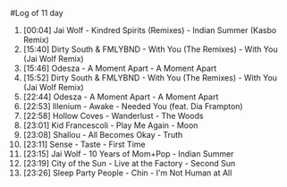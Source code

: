 #Log of 11 day

1. [00:04] Jai Wolf - Kindred Spirits (Remixes) - Indian Summer (Kasbo Remix)
1. [15:40] Dirty South & FMLYBND - With You (The Remixes) - With You (Jai Wolf Remix)
1. [15:46] Odesza - A Moment Apart - A Moment Apart
1. [15:52] Dirty South & FMLYBND - With You (The Remixes) - With You (Jai Wolf Remix)
1. [22:44] Odesza - A Moment Apart - A Moment Apart
1. [22:53] Illenium - Awake - Needed You (feat. Dia Frampton)
1. [22:58] Hollow Coves - Wanderlust - The Woods
1. [23:01] Kid Francescoli - Play Me Again - Moon
1. [23:08] Shallou - All Becomes Okay - Truth
1. [23:11] Sense - Taste - First Time
1. [23:15] Jai Wolf - 10 Years of Mom+Pop - Indian Summer
1. [23:19] City of the Sun - Live at the Factory - Second Sun
1. [23:26] Sleep Party People - Chin - I'm Not Human at All

